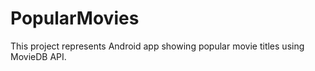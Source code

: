# PopularMovies

This project represents Android app showing popular movie titles using MovieDB API.

